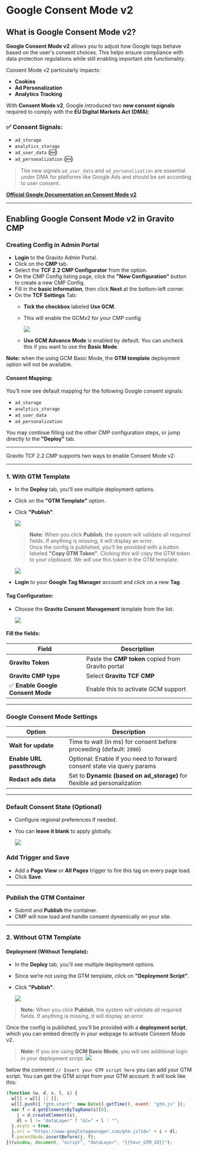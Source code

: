 # Google Consent Mode v2

## What is Google Consent Mode v2?

**Google Consent Mode v2** allows you to adjust how Google tags behave based on the user's consent choices. This helps ensure compliance with data protection regulations while still enabling important site functionality.

Consent Mode v2 particularly impacts:

- **Cookies**
- **Ad Personalization**
- **Analytics Tracking**

With **Consent Mode v2**, Google introduced two **new consent signals** required to comply with the **EU Digital Markets Act (DMA)**:

### ✅ Consent Signals:
- `ad_storage`
- `analytics_storage`
- `ad_user_data` (🆕)
- `ad_personalization` (🆕)

> The new signals `ad_user_data` and `ad_personalization` are essential under DMA for platforms like Google Ads and should be set according to user consent.

**[Official Google Documentation on Consent Mode v2](https://developers.google.com/tag-platform/devguides/consent)**

---

## Enabling Google Consent Mode v2 in Gravito CMP

### Creating Config in Admin Portal
- **Login** to the Gravito Admin Portal.
- Click on the **CMP** tab.
- Select the **TCF 2.2 CMP Configurator** from the option.
- On the CMP Config listing page, click the **"New Configuration"** button to create a new CMP Config.
- Fill in the **basic information**, then click **Next** at the bottom-left corner.
- On the **TCF Settings** Tab:
  - **Tick the checkbox** labeled **Use GCM**.
  - This will enable the GCMv2 for your CMP config

    ![](../img/GCMv2Settings.png)

   - **Use GCM Advance Mode** is enabled by default. You can uncheck this if you want to use the **Basic Mode**.

**Note:** when the using GCM Basic Mode, the **GTM template** deployment option will not be available.

#### Consent Mapping:

You’ll now see default mapping for the following Google consent signals:
- `ad_storage`
- `analytics_storage`
- `ad_user_data`
- `ad_personalization`


You may continue filling out the other CMP configuration steps, or jump directly to the **"Deploy"** tab.

---

Gravito TCF 2.2 CMP supports two ways to enable Consent Mode v2:

---

### 1. With GTM Template

- In the **Deploy** tab, you’ll see multiple deployment options.
- Click on the **"GTM Template"** option.
- Click **"Publish"**.

   ![](../img/GCMv2Deploy.png)

   > **Note:** When you click **Publish**, the system will validate all required fields. If anything is missing, it will display an error.  
   Once the config is published, you’ll be provided with a button labeled **"Copy GTM Token"**. Clicking this will copy the GTM token to your clipboard. We will use this token in the GTM template.

   ![](../img/GCMv2CopyToken.png)

- **Login** to your **Google Tag Manager** account and click on a new **Tag**.

#### Tag Configuration:
- Choose the **Gravito Consent Management** template from the list.

   ![](../img/GTMTemplateSearch.png)

#### Fill the fields:

| Field                          | Description                                                                 |
|--------------------------------|-----------------------------------------------------------------------------|
| **Gravito Token**              | Paste the **CMP token** copied from Gravito portal                          |
| **Gravito CMP type**           | Select **Gravito TCF CMP**              |
| ✅ **Enable Google Consent Mode** | Enable this to activate GCM support                                       |

---

### Google Consent Mode Settings

| Option                     | Description                                                                 |
|----------------------------|-----------------------------------------------------------------------------|
| **Wait for update**        | Time to wait (in ms) for consent before proceeding (default: `2000`)        |
| **Enable URL passthrough** | Optional: Enable if you need to forward consent state via query params      |
| **Redact ads data**        | Set to **Dynamic (based on ad_storage)** for flexible ad personalization    |

---

### Default Consent State (Optional)

- Configure regional preferences if needed.
- You can **leave it blank** to apply globally.

   ![](../img/GTMTemplateView.png)

### Add Trigger and Save

- Add a **Page View** or **All Pages** trigger to fire this tag on every page load.
- Click **Save**.

---

### Publish the GTM Container

- Submit and **Publish** the container.
- CMP will now load and handle consent dynamically on your site.

---

### 2. Without GTM Template

#### Deployment (Without Template):

- In the **Deploy** tab, you'll see multiple deployment options.
- Since we’re not using the GTM template, click on **"Deployment Script"**.
- Click **"Publish"**.

   ![](../img/GCMDeployScript.png)

>**Note:** When you click **Publish**, the system will validate all required fields. If anything is missing, it will display an error.

Once the config is published, you’ll be provided with a **deployment script**, which you can embed directly in your webpage to activate Consent Mode v2.

>**Note:** If you are using **GCM Basic Mode**, you will see additional logic in your deployment script.
   ![](../img/additional_Gtm_logic.png)

   below the comment `// Insert your GTM script here` you can add your GTM script. You can get the GTM script from your GTM account. It will look like this:
   
```js
(function (w, d, s, l, i) {
  w[l] = w[l] || [];
  w[l].push({ "gtm.start": new Date().getTime(), event: "gtm.js" });
  var f = d.getElementsByTagName(s)[0],
    j = d.createElement(s),
    dl = l != "dataLayer" ? "&l=" + l : "";
  j.async = true;
  j.src = "https://www.googletagmanager.com/gtm.js?id=" + i + dl;
  f.parentNode.insertBefore(j, f);
})(window, document, "script", "dataLayer", "{{Your_GTM_ID}}");
```